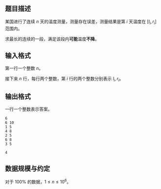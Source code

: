 ## 题目描述

某国进行了连续 $n$ 天的温度测量，测量存在误差，测量结果是第 $i$ 天温度在 $[l_i,r_i]$ 范围内。

求最长的连续的一段，满足该段内**可能**温度**不降**。

## 输入格式

第一行一个整数 $n$。

接下来 $n$ 行，每行两个整数，第 $i$ 行的两个整数分别表示 $l_i,r_i$。

## 输出格式

一行一个整数表示答案。

```input1
6
6 10
1 5
4 8
2 5
6 8
3 5
```

```output1
4
```

## 数据规模与约定

对于 $100\%$ 的数据，$1\leq n\leq 10^6$。

